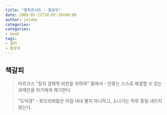 ```yaml
---
title: "철학콘서트 - 황광우"
date: 2009-02-22T10:07:39+09:00
author: jeidee
categories:
categories:
- book
tags:
- 철학
- 황광우
---
```


## 책갈피

> 마르크스 "정치 경제학 비판을 위하여" 중에서 - 인류는 스스로 해결할 수 있는 과제만을 자기에게 제기한다.

> "도덕경" - 회오리바람은 아침 내내 불지 아니하고, 소나기는 하루 종일 내리지 않는다.
